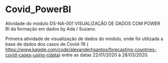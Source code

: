 # Covid_PowerBI
Atividade do módulo DS-NA-001 VISUALIZAÇÃO DE DADOS COM POWER BI da formação em dados by Ada / Suzano.

Primeira atividade de visualização de dados do módulo, onde foi utilizada a base de dados dos casos de Covid-19 ( https://www.kaggle.com/code/alexanderhsantos/forecasting-countries-covid-cases-using-r/data) entre as datas 22/01/2020 à 28/03/2020.
